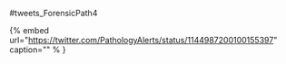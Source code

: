 #tweets_ForensicPath4

{% embed url="https://twitter.com/PathologyAlerts/status/1144987200100155397"  caption="" % }
